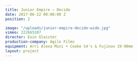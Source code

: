 ```yaml
---
title: Junior Empire — Decide
date: 2017-06-22 00:00:00 Z
position: 2

image: "/uploads/junior-empire-decide-wide.jpg"
vimeo: 222665107
director: Eoin Glaister
production-company: Agile Films
equipment: Arri Alexa Mini + Cooke S4's & Fujinon 19-90mm
layout: project
---
```


